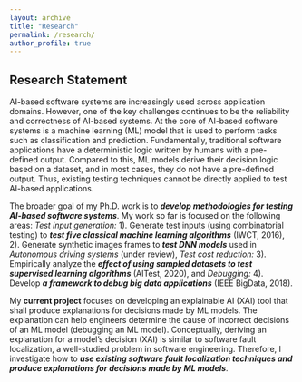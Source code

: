```yaml
---
layout: archive
title: "Research"
permalink: /research/
author_profile: true
---
```

## Research Statement
  AI-based software systems are increasingly used across application domains. However, one of the key challenges continues to be the reliability and correctness of AI-based systems. At the core of AI-based software systems is a machine learning (ML) model that is used to perform tasks such as classification and prediction. Fundamentally, traditional software applications have a deterministic logic written by humans with a pre-defined output. Compared to this, ML models derive their decision logic based on a dataset, and in most cases, they do not have a pre-defined output. Thus, existing testing techniques cannot be directly applied to test AI-based applications. 
  
  The broader goal of my Ph.D. work is to ***develop methodologies for testing AI-based software systems***. My work so far is focused on the following areas: *Test input generation:* 1). Generate test inputs (using combinatorial testing) to ***test five classical machine learning algorithms*** (IWCT, 2016), 2). Generate synthetic images frames to ***test DNN models*** used in *Autonomous driving systems* (under review), *Test cost reduction:* 3). Empirically analyze the ***effect of using sampled datasets to test supervised learning algorithms*** (AITest, 2020), and *Debugging:* 4). Develop ***a framework to debug big data applications*** (IEEE BigData, 2018). 
  
  My **current project** focuses on developing an explainable AI (XAI) tool that shall produce explanations for decisions made by ML models. The explanation can help engineers determine the cause of incorrect decisions of an ML model (debugging an ML model). Conceptually, deriving an explanation for a model’s decision (XAI) is similar to software fault localization, a well-studied problem in software engineering.  Therefore, I investigate how to ***use existing software fault localization techniques and produce explanations for decisions made by ML models***.
